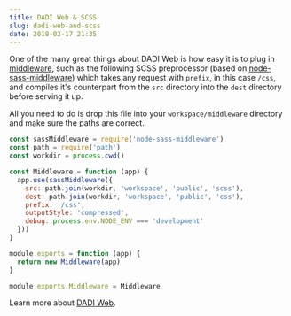 ```yaml
---
title: DADI Web & SCSS
slug: dadi-web-and-scss
date: 2018-02-17 21:35
---
```


One of the many great things about DADI Web is how easy it is to plug in [middleware](https://docs.dadi.tech/web#middleware), such as the following SCSS preprocessor (based on [node-sass-middleware](https://github.com/sass/node-sass-middleware)) which takes any request with `prefix`, in this case `/css`, and compiles it's counterpart from the `src` directory into the `dest` directory before serving it up.

All you need to do is drop this file into your `workspace/middleware` directory and make sure the paths are correct.

```js
const sassMiddleware = require('node-sass-middleware')
const path = require('path')
const workdir = process.cwd()

const Middleware = function (app) {
  app.use(sassMiddleware({
    src: path.join(workdir, 'workspace', 'public', 'scss'),
    dest: path.join(workdir, 'workspace', 'public', 'css'),
    prefix: '/css',
    outputStyle: 'compressed',
    debug: process.env.NODE_ENV === 'development'
  }))
}

module.exports = function (app) {
  return new Middleware(app)
}

module.exports.Middleware = Middleware
```

Learn more about [DADI Web](https://dadi.tech/en/web/).
